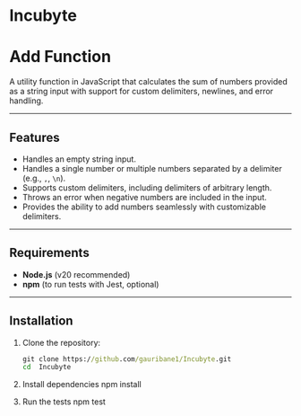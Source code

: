 # Incubyte

# Add Function

A utility function in JavaScript that calculates the sum of numbers provided as a string input with support for custom delimiters, newlines, and error handling.

---

## Features

- Handles an empty string input.
- Handles a single number or multiple numbers separated by a delimiter (e.g., `,`, `\n`).
- Supports custom delimiters, including delimiters of arbitrary length.
- Throws an error when negative numbers are included in the input.
- Provides the ability to add numbers seamlessly with customizable delimiters.

---

## Requirements

- **Node.js** (v20 recommended)
- **npm** (to run tests with Jest, optional)

---

## Installation

1. Clone the repository:

   ```cmd
   git clone https://github.com/gauribane1/Incubyte.git
   cd  Incubyte

   ```

2. Install dependencies
   npm install

3. Run the tests
   npm test
